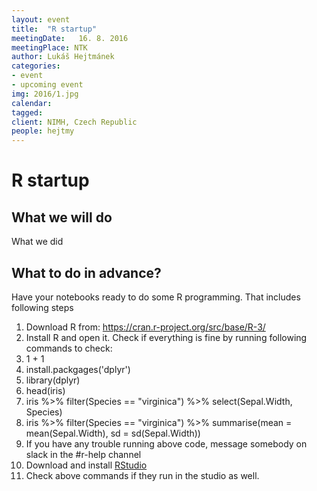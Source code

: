 ```yaml
---
layout: event
title:  "R startup"
meetingDate:   16. 8. 2016
meetingPlace: NTK
author: Lukáš Hejtmánek
categories:
- event
- upcoming event
img: 2016/1.jpg
calendar:
tagged:
client: NIMH, Czech Republic
people: hejtmy
---
```

R startup
========

What we will do
-----------
What we did

What to do in advance?
-----------
Have your notebooks ready to do some R programming. That includes following steps
1. Download R from: https://cran.r-project.org/src/base/R-3/
2. Install R and open it. Check if everything is fine by running following commands to check:
  1. 1 + 1
  2. install.packgages('dplyr')
  3. library(dplyr)
  4. head(iris)
  5. iris %>% filter(Species == "virginica") %>% select(Sepal.Width, Species)
  6. iris %>% filter(Species == "virginica")  %>% summarise(mean = mean(Sepal.Width), sd = sd(Sepal.Width))
3. If you have any trouble running above code, message somebody on slack in the #r-help channel
4. Download and install [RStudio](https://www.rstudio.com/products/rstudio/)
5. Check above commands if they run in the studio as well.
